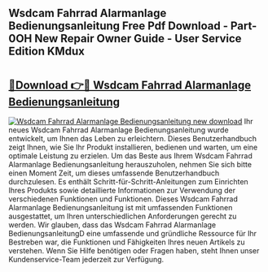 ## Wsdcam Fahrrad Alarmanlage Bedienungsanleitung Free Pdf Download - Part-0OH New Repair Owner Guide - User Service Edition KMdux

# <h2><a href="http://df4rzuh.blite.top/?on=Wsdcam+Fahrrad+Alarmanlage+Bedienungsanleitung">🔗Download 👉🔴 Wsdcam Fahrrad Alarmanlage Bedienungsanleitung</a></h2>

[![Wsdcam Fahrrad Alarmanlage Bedienungsanleitung new download](https://i.imgur.com/lujVjoI.png)](http://df4rzuh.blite.top/?on=Wsdcam+Fahrrad+Alarmanlage+Bedienungsanleitung)
Ihr neues Wsdcam Fahrrad Alarmanlage Bedienungsanleitung wurde entwickelt, um Ihnen das Leben zu erleichtern. Dieses Benutzerhandbuch zeigt Ihnen, wie Sie Ihr Produkt installieren, bedienen und warten, um eine optimale Leistung zu erzielen. Um das Beste aus Ihrem Wsdcam Fahrrad Alarmanlage Bedienungsanleitung herauszuholen, nehmen Sie sich bitte einen Moment Zeit, um dieses umfassende Benutzerhandbuch durchzulesen. Es enthält Schritt-für-Schritt-Anleitungen zum Einrichten Ihres Produkts sowie detaillierte Informationen zur Verwendung der verschiedenen Funktionen und Funktionen. Dieses Wsdcam Fahrrad Alarmanlage Bedienungsanleitung ist mit umfassenden Funktionen ausgestattet, um Ihren unterschiedlichen Anforderungen gerecht zu werden. Wir glauben, dass das Wsdcam Fahrrad Alarmanlage BedienungsanleitungD eine umfassende und gründliche Ressource für Ihr Bestreben war, die Funktionen und Fähigkeiten Ihres neuen Artikels zu verstehen. Wenn Sie Hilfe benötigen oder Fragen haben, steht Ihnen unser Kundenservice-Team jederzeit zur Verfügung.
